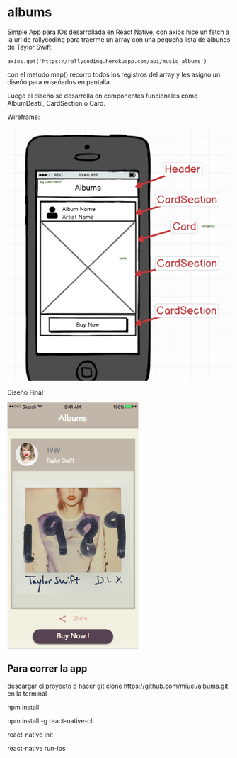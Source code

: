 # albums
Simple App para IOs desarrollada en React Native, con axios hice un fetch a la url de rallycoding
para traerme un array con una pequeña lista de albunes de Taylor Swift. 

`axios.get('https://rallycoding.herokuapp.com/api/music_albums')`

con el metodo map() recorro todos los registros del array y les asigno un diseño para enseñarlos en pantalla.

Luego el diseño se desarrolla en componentes funcionales como AlbumDeatil, CardSection ó Card.


Wireframe:

![alt text](https://github.com/miuel/albums/blob/master/patronesUI/wireframeAlbumPorject.png)

Diseño Final

![alt text](https://github.com/miuel/albums/blob/master/patronesUI/printScreenApp.png)

## Para correr la app

descargar el proyecto ó hacer git clone https://github.com/miuel/albums.git en la terminal

npm install

npm install -g react-native-cli

react-native init

react-native run-ios
